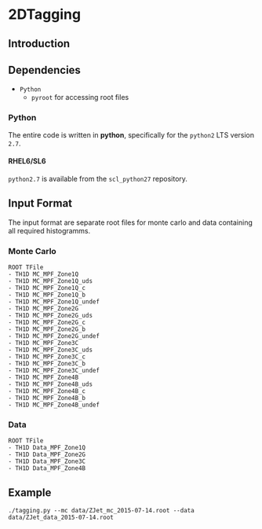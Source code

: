 # 2DTagging #

## Introduction ##


## Dependencies ##

* `Python`
	* `pyroot` for accessing root files

### Python ###
The entire code is written in **python**, specifically for the `python2` LTS version `2.7`.

#### RHEL6/SL6 ####
`python2.7` is available from the `scl_python27` repository.

## Input Format ##

The input format are separate root files for monte carlo and data containing all required histogramms.  

### Monte Carlo ###
```
ROOT TFile
- TH1D MC_MPF_Zone1Q
- TH1D MC_MPF_Zone1Q_uds
- TH1D MC_MPF_Zone1Q_c
- TH1D MC_MPF_Zone1Q_b
- TH1D MC_MPF_Zone1Q_undef
- TH1D MC_MPF_Zone2G
- TH1D MC_MPF_Zone2G_uds
- TH1D MC_MPF_Zone2G_c
- TH1D MC_MPF_Zone2G_b
- TH1D MC_MPF_Zone2G_undef 
- TH1D MC_MPF_Zone3C
- TH1D MC_MPF_Zone3C_uds
- TH1D MC_MPF_Zone3C_c
- TH1D MC_MPF_Zone3C_b
- TH1D MC_MPF_Zone3C_undef 
- TH1D MC_MPF_Zone4B
- TH1D MC_MPF_Zone4B_uds
- TH1D MC_MPF_Zone4B_c
- TH1D MC_MPF_Zone4B_b
- TH1D MC_MPF_Zone4B_undef
```

### Data ###
```
ROOT TFile
- TH1D Data_MPF_Zone1Q
- TH1D Data_MPF_Zone2G
- TH1D Data_MPF_Zone3C
- TH1D Data_MPF_Zone4B
```

## Example ##

```
./tagging.py --mc data/ZJet_mc_2015-07-14.root --data data/ZJet_data_2015-07-14.root

```